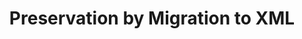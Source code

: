 ---
abstract: null
creators:
- Roorda, Dirk
date: null
document_url: https://services.phaidra.univie.ac.at/api/object/o:294499/download
grand_parent: iPRES
institutions: []
keywords:
- beijing
landing_page_url: https://phaidra.univie.ac.at/o:294499
language: eng
layout: publication
license: CC BY-SA 3.0 AT
notes_url: null
parent: iPRES 2007
presentation_url: null
publication_type: presentation
size: 493445
source_name: iPRES
title: Preservation by Migration to XML
year: 2007
---